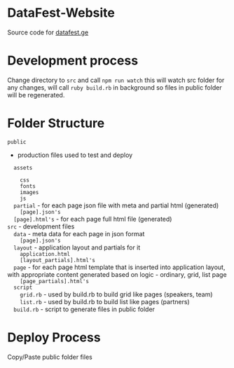 # DataFest-Website

Source code for [datafest.ge](https://datafest.ge)

# Development process

Change directory to ```src``` and call ```npm run watch``` this will watch src folder for any changes, will call ```ruby build.rb``` in background so files in public folder will be regenerated.

# Folder Structure

```
public
```
 - production files used to test and deploy  
```
  assets
```  
```    css```  
```    fonts```  
```    images```  
```    js```  
```  partial``` - for each page json file with meta and partial html (generated)  
```    [page].json's```  
```  [page].html's``` - for each page full html file (generated)  
```src``` - development files  
```  data``` - meta data for each page in json format  
```    [page].json's```  
```  layout``` - application layout and partials for it  
```    application.html```  
```    [layout_partials].html's```  
```  page``` - for each page html template that is inserted into application layout, with appropriate content generated based on logic - ordinary, grid, list page  
```    [page_partials].html's```  
```  script```  
```    grid.rb``` - used by build.rb to build grid like pages (speakers, team)  
```    list.rb``` - used by build.rb to build list like pages (partners)  
```  build.rb``` - script to generate files in public folder  

# Deploy Process

Copy/Paste public folder files
